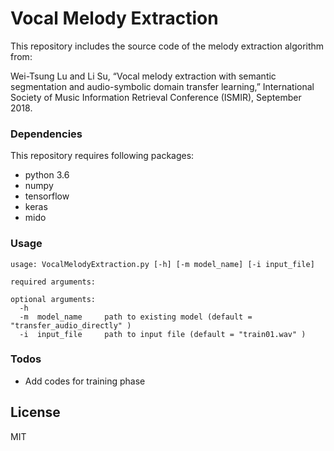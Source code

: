 # Vocal Melody Extraction


This repository includes the source code of the melody extraction algorithm from:

Wei-Tsung Lu and Li Su, “Vocal melody extraction with semantic segmentation and audio-symbolic domain transfer learning,” International Society of Music Information Retrieval Conference (ISMIR), September 2018.

### Dependencies

This repository requires following packages:

- python 3.6
- numpy
- tensorflow
- keras
- mido

### Usage

```
usage: VocalMelodyExtraction.py [-h] [-m model_name] [-i input_file]
                                            
required arguments:

optional arguments:
  -h
  -m  model_name     path to existing model (default = "transfer_audio_directly" )
  -i  input_file     path to input file (default = "train01.wav" )
```

### Todos

 - Add codes for training phase

License
----

MIT




